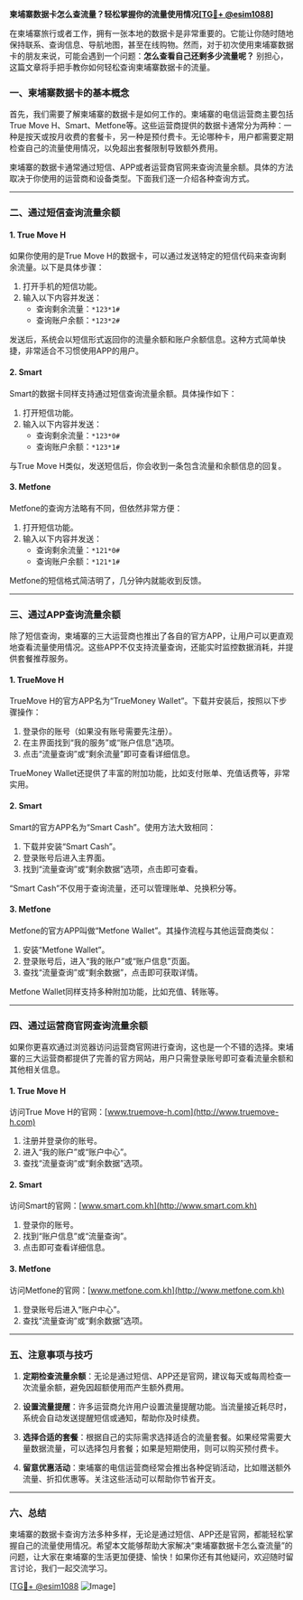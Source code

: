 **柬埔寨数据卡怎么查流量？轻松掌握你的流量使用情况[[TG💪+ @esim1088](https://t.me/s/esim1088)]**

在柬埔寨旅行或者工作，拥有一张本地的数据卡是非常重要的。它能让你随时随地保持联系、查询信息、导航地图，甚至在线购物。然而，对于初次使用柬埔寨数据卡的朋友来说，可能会遇到一个问题：**怎么查看自己还剩多少流量呢？** 别担心，这篇文章将手把手教你如何轻松查询柬埔寨数据卡的流量。

### 一、柬埔寨数据卡的基本概念

首先，我们需要了解柬埔寨的数据卡是如何工作的。柬埔寨的电信运营商主要包括True Move H、Smart、Metfone等。这些运营商提供的数据卡通常分为两种：一种是按天或按月收费的套餐卡，另一种是预付费卡。无论哪种卡，用户都需要定期检查自己的流量使用情况，以免超出套餐限制导致额外费用。

柬埔寨的数据卡通常通过短信、APP或者运营商官网来查询流量余额。具体的方法取决于你使用的运营商和设备类型。下面我们逐一介绍各种查询方式。

---

### 二、通过短信查询流量余额

#### **1. True Move H**
如果你使用的是True Move H的数据卡，可以通过发送特定的短信代码来查询剩余流量。以下是具体步骤：

1. 打开手机的短信功能。
2. 输入以下内容并发送：
   - 查询剩余流量：`*123*1#`
   - 查询账户余额：`*123*2#`

发送后，系统会以短信形式返回你的流量余额和账户余额信息。这种方式简单快捷，非常适合不习惯使用APP的用户。

#### **2. Smart**
Smart的数据卡同样支持通过短信查询流量余额。具体操作如下：

1. 打开短信功能。
2. 输入以下内容并发送：
   - 查询剩余流量：`*123*0#`
   - 查询账户余额：`*123*1#`

与True Move H类似，发送短信后，你会收到一条包含流量和余额信息的回复。

#### **3. Metfone**
Metfone的查询方法略有不同，但依然非常方便：

1. 打开短信功能。
2. 输入以下内容并发送：
   - 查询剩余流量：`*121*0#`
   - 查询账户余额：`*121*1#`

Metfone的短信格式简洁明了，几分钟内就能收到反馈。

---

### 三、通过APP查询流量余额

除了短信查询，柬埔寨的三大运营商也推出了各自的官方APP，让用户可以更直观地查看流量使用情况。这些APP不仅支持流量查询，还能实时监控数据消耗，并提供套餐推荐服务。

#### **1. TrueMove H**
TrueMove H的官方APP名为“TrueMoney Wallet”。下载并安装后，按照以下步骤操作：

1. 登录你的账号（如果没有账号需要先注册）。
2. 在主界面找到“我的服务”或“账户信息”选项。
3. 点击“流量查询”或“剩余流量”即可查看详细信息。

TrueMoney Wallet还提供了丰富的附加功能，比如支付账单、充值话费等，非常实用。

#### **2. Smart**
Smart的官方APP名为“Smart Cash”。使用方法大致相同：

1. 下载并安装“Smart Cash”。
2. 登录账号后进入主界面。
3. 找到“流量查询”或“剩余数据”选项，点击即可查看。

“Smart Cash”不仅用于查询流量，还可以管理账单、兑换积分等。

#### **3. Metfone**
Metfone的官方APP叫做“Metfone Wallet”。其操作流程与其他运营商类似：

1. 安装“Metfone Wallet”。
2. 登录账号后，进入“我的账户”或“账户信息”页面。
3. 查找“流量查询”或“剩余数据”，点击即可获取详情。

Metfone Wallet同样支持多种附加功能，比如充值、转账等。

---

### 四、通过运营商官网查询流量余额

如果你更喜欢通过浏览器访问运营商官网进行查询，这也是一个不错的选择。柬埔寨的三大运营商都提供了完善的官方网站，用户只需登录账号即可查看流量余额和其他相关信息。

#### **1. True Move H**
访问True Move H的官网：[www.truemove-h.com](http://www.truemove-h.com)
1. 注册并登录你的账号。
2. 进入“我的账户”或“账户中心”。
3. 查找“流量查询”或“剩余数据”选项。

#### **2. Smart**
访问Smart的官网：[www.smart.com.kh](http://www.smart.com.kh)
1. 登录你的账号。
2. 找到“账户信息”或“流量查询”。
3. 点击即可查看详细信息。

#### **3. Metfone**
访问Metfone的官网：[www.metfone.com.kh](http://www.metfone.com.kh)
1. 登录账号后进入“账户中心”。
2. 查找“流量查询”或“剩余数据”选项。

---

### 五、注意事项与技巧

1. **定期检查流量余额**：无论是通过短信、APP还是官网，建议每天或每周检查一次流量余额，避免因超额使用而产生额外费用。
   
2. **设置流量提醒**：许多运营商允许用户设置流量提醒功能。当流量接近耗尽时，系统会自动发送提醒短信或通知，帮助你及时续费。

3. **选择合适的套餐**：根据自己的实际需求选择适合的流量套餐。如果经常需要大量数据流量，可以选择包月套餐；如果是短期使用，则可以购买预付费卡。

4. **留意优惠活动**：柬埔寨的电信运营商经常会推出各种促销活动，比如赠送额外流量、折扣优惠等。关注这些活动可以帮助你节省开支。

---

### 六、总结

柬埔寨的数据卡查询方法多种多样，无论是通过短信、APP还是官网，都能轻松掌握自己的流量使用情况。希望本文能够帮助大家解决“柬埔寨数据卡怎么查流量”的问题，让大家在柬埔寨的生活更加便捷、愉快！如果你还有其他疑问，欢迎随时留言讨论，我们一起交流学习。

[[TG💪+ @esim1088](https://t.me/s/esim1088) ![Image](https://i.postimg.cc/4NQfJmqS/Snipaste-2025-05-13-00-14-12.png)]